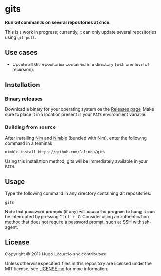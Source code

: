 # gits

**Run Git commands on several repositories at once.**

This is a work in progress; currently, it can only update several repositories
using `git pull`.

## Use cases

- Update all Git repositories contained in a directory (with one level of recursion).

## Installation

### Binary releases

Download a binary for your operating system on the
[Releases page](https://github.com/Calinou/gits/releases).
Make sure to place it in a location present in your `PATH` environment variable.

### Building from source

After installing [Nim](https://nim-lang.org/)
and [Nimble](https://github.com/nim-lang/nimble) (bundled with Nim),
enter the following command in a terminal:

```text
nimble install https://github.com/Calinou/gits
```

Using this installation method, gits will be immediately available in your `PATH`.

## Usage

Type the following command in any directory containing Git repositories:

```
gits
```

Note that password prompts (if any) will cause the program to hang;
it can be interrupted by pressing <kbd>Ctrl + C</kbd>.
Consider using an authentication method that does not require a password prompt,
such as SSH with ssh-agent.

## License

Copyright © 2018 Hugo Locurcio and contributors

Unless otherwise specified, files in this repository are licensed under
the MIT license; see [LICENSE.md](LICENSE.md) for more information.
